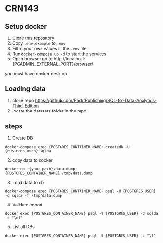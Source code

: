 # CRN143

## Setup docker

1. Clone this repository
2. Copy `.env.example` to `.env`
3. Fill in your own values in the `.env` file
4. Run `docker-compose up -d` to start the services
5. Open browser go to http://localhost:{PGADMIN_EXTERNAL_PORT}/browser/

you must have docker desktop

## Loading data

1. clone repo https://github.com/PacktPublishing/SQL-for-Data-Analytics-Third-Edition
2. locate the datasets folder in the repo

## steps

1. Create DB
```{powershell}
docker-compose exec {POSTGRES_CONTAINER_NAME} createdb -U {POSTGRES_USER} sqlda
```

2. copy data to docker
```{powershell}
docker cp "{your_path}\data.dump" {POSTGRES_CONTAINER_NAME}:/tmp/data.dump
```

3. Load data to db
```{powershell}
docker-compose exec {POSTGRES_CONTAINER_NAME} psql -U {POSTGRES_USER} -d sqlda -f /tmp/data.dump
```

4. Validate import
```{powershell}
docker exec {POSTGRES_CONTAINER_NAME} psql -U {POSTGRES_USER} -d sqlda -c "\dt"
```

5. List all DBs
```{powershell}
docker exec {POSTGRES_CONTAINER_NAME} psql -U {POSTGRES_USER} -c "\l"
```